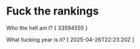 # Fuck the rankings

Who the hell am I?
{ 33594555 }

What fucking year is it?
[ 2025-04-26T22:23:20Z ]
